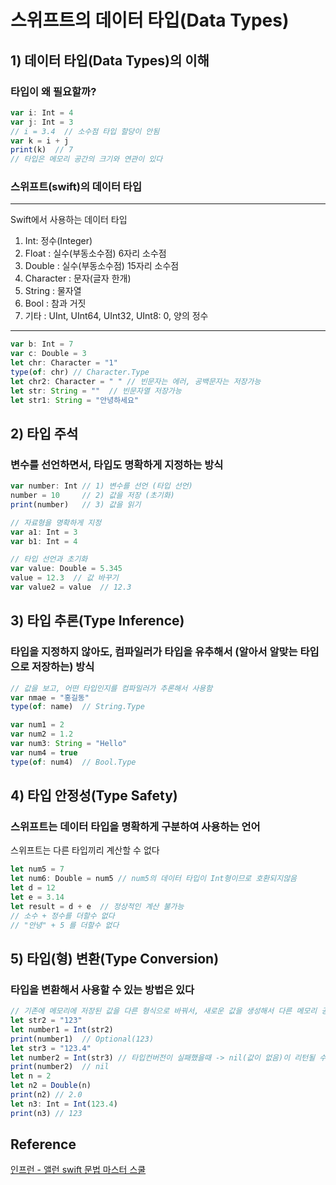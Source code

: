 # 스위프트의 데이터 타입(Data Types)
## 1) 데이터 타입(Data Types)의 이해
### 타입이 왜 필요할까?
```javascript
var i: Int = 4
var j: Int = 3
// i = 3.4  // 소수점 타입 할당이 안됨
var k = i + j
print(k)  // 7
// 타입은 메모리 공간의 크기와 연관이 있다
```
### 스위프트(swift)의 데이터 타입
---
Swift에서 사용하는 데이터 타입
 1) Int: 정수(Integer)
 2) Float : 실수(부동소수점) 6자리 소수점
 3) Double : 실수(부동소수점) 15자리 소수점
 4) Character : 문자(글자 한개)
 5) String : 물자열
 6) Bool : 참과 거짓
 7) 기타 : UInt, UInt64, UInt32, UInt8: 0, 양의 정수
---
```javascript
var b: Int = 7
var c: Double = 3
let chr: Character = "1"
type(of: chr) // Character.Type
let chr2: Character = " " // 빈문자는 에러, 공백문자는 저장가능
let str: String = ""  // 빈문자열 저장가능
let str1: String = "안녕하세요"
```
## 2) 타입 주석
### 변수를 선언하면서, 타입도 명확하게 지정하는 방식
```javascript
var number: Int // 1) 변수를 선언 (타입 선언)
number = 10     // 2) 값을 저장 (초기화)
print(number)   // 3) 값을 읽기

// 자료형을 명확하게 지정
var a1: Int = 3
var b1: Int = 4

// 타입 선언과 초기화
var value: Double = 5.345
value = 12.3  // 값 바꾸기
var value2 = value  // 12.3
```
## 3) 타입 추론(Type Inference)
### 타입을 지정하지 않아도, 컴파일러가 타입을 유추해서 (알아서 알맞는 타입으로 저장하는) 방식
```javascript
// 값을 보고, 어떤 타입인지를 컴파일러가 추론해서 사용함
var nmae = "홍길동"
type(of: name)  // String.Type

var num1 = 2
var num2 = 1.2
var num3: String = "Hello"
var num4 = true
type(of: num4)  // Bool.Type
```
## 4) 타입 안정성(Type Safety)
### 스위프트는 데이터 타입을 명확하게 구분하여 사용하는 언어
스위프트는 다른 타입끼리 계산할 수 없다
```javascript
let num5 = 7
let num6: Double = num5 // num5의 데이터 타입이 Int형이므로 호환되지않음
let d = 12
let e = 3.14
let result = d + e  // 정상적인 계산 불가능
// 소수 + 정수를 더할수 없다
// "안녕" + 5 를 더할수 없다
```
## 5) 타입(형) 변환(Type Conversion)
### 타입을 변환해서 사용할 수 있는 방법은 있다
```javascript
// 기존에 메모리에 저장된 값을 다른 형식으로 바꿔서, 새로운 값을 생성해서 다른 메모리 공간에 다시 저장
let str2 = "123"
let number1 = Int(str2)
print(number1)  // Optional(123)
let str3 = "123.4"
let number2 = Int(str3) // 타입컨버전이 실패했을때 -> nil(값이 없음)이 리턴될 수 있다
print(number2)  // nil
let n = 2
let n2 = Double(n)
print(n2) // 2.0
let n3: Int = Int(123.4)
print(n3) // 123
```
## Reference
[인프런 - 앨런 swift 문법 마스터 스쿨](https://www.inflearn.com/course/%EC%8A%A4%EC%9C%84%ED%94%84%ED%8A%B8-%EB%AC%B8%EB%B2%95-%EB%A7%88%EC%8A%A4%ED%84%B0-%EC%8A%A4%EC%BF%A8/dashboard)

